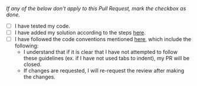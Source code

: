 _If any of the below don't apply to this Pull Request, mark the checkbox as done._

- [ ] I have tested my code.
- [ ] I have added my solution according to the steps [here](https://usaco.guide/general/adding-solution#steps).
- [ ] I have followed the code conventions mentioned [here](https://usaco.guide/general/adding-solution/#code-conventions), which include the following:
  - I understand that if it is clear that I have not attempted to follow these guidelines (ex. if I have not used tabs to indent), my PR will be closed.
  - If changes are requested, I will re-request the review after making the changes.
